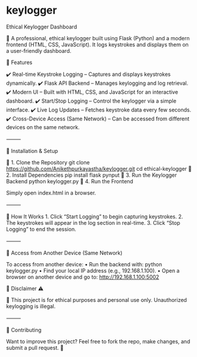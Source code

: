 # keylogger
Ethical Keylogger Dashboard

🚀 A professional, ethical keylogger built using Flask (Python) and a modern frontend (HTML, CSS, JavaScript). It logs keystrokes and displays them on a user-friendly dashboard.

🔹 Features

✔️ Real-time Keystroke Logging – Captures and displays keystrokes dynamically.
✔️ Flask API Backend – Manages keylogging and log retrieval.
✔️ Modern UI – Built with HTML, CSS, and JavaScript for an interactive dashboard.
✔️ Start/Stop Logging – Control the keylogger via a simple interface.
✔️ Live Log Updates – Fetches keystroke data every few seconds.
✔️ Cross-Device Access (Same Network) – Can be accessed from different devices on the same network.

⸻

🔹 Installation & Setup

📌 1. Clone the Repository
git clone https://github.com/Anikethpurkayastha/keylogger.git
cd ethical-keylogger
📌 2. Install Dependencies
pip install flask pynput
📌 3. Run the Keylogger Backend
python keylogger.py
📌 4. Run the Frontend

Simply open index.html in a browser.

⸻

🔹 How It Works
	1.	Click “Start Logging” to begin capturing keystrokes.
	2.	The keystrokes will appear in the log section in real-time.
	3.	Click “Stop Logging” to end the session.

⸻

🔹 Access from Another Device (Same Network)

To access from another device:
	•	Run the backend with:
 python keylogger.py
 •	Find your local IP address (e.g., 192.168.1.100).
	•	Open a browser on another device and go to:
 http://192.168.1.100:5002

 🔹 Disclaimer ⚠️

🚨 This project is for ethical purposes and personal use only. Unauthorized keylogging is illegal.

⸻

🔹 Contributing

Want to improve this project? Feel free to fork the repo, make changes, and submit a pull request. 🚀
